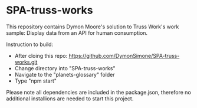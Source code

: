 # SPA-truss-works
This repository contains Dymon Moore's solution to Truss Work's work sample:
Display data from an API for human consumption. 

Instruction to build:
- After cloing this repo: https://github.com/DymonSimone/SPA-truss-works.git
- Change directory into "SPA-truss-works"
- Navigate to the "planets-glossary" folder 
- Type "npm start"

Please note all dependencies are included in the package.json, therefore no additional installions are needed to start this project. 
